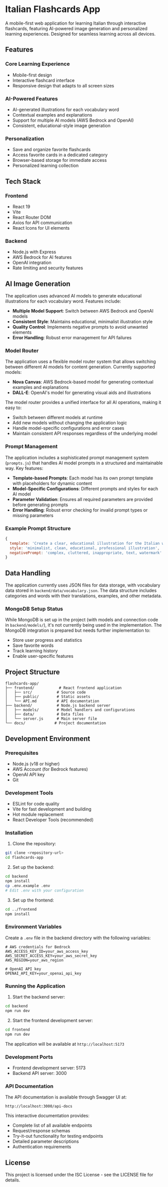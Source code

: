 # Italian Flashcards App

A mobile-first web application for learning Italian through interactive flashcards, featuring AI-powered image generation and personalized learning experiences. Designed for seamless learning across all devices.

## Features

### Core Learning Experience
- Mobile-first design
- Interactive flashcard interface
- Responsive design that adapts to all screen sizes

### AI-Powered Features
- AI-generated illustrations for each vocabulary word
- Contextual examples and explanations
- Support for multiple AI models (AWS Bedrock and OpenAI)
- Consistent, educational-style image generation

### Personalization
- Save and organize favorite flashcards
- Access favorite cards in a dedicated category
- Browser-based storage for immediate access
- Personalized learning collection

## Tech Stack

### Frontend
- React 19
- Vite
- React Router DOM
- Axios for API communication
- React Icons for UI elements

### Backend
- Node.js with Express
- AWS Bedrock for AI features
- OpenAI integration
- Rate limiting and security features

## AI Image Generation

The application uses advanced AI models to generate educational illustrations for each vocabulary word. Features include:

- **Multiple Model Support**: Switch between AWS Bedrock and OpenAI models
- **Consistent Style**: Maintains educational, minimalist illustration style
- **Quality Control**: Implements negative prompts to avoid unwanted elements
- **Error Handling**: Robust error management for API failures

### Model Router

The application uses a flexible model router system that allows switching between different AI models for content generation. Currently supported models:

- **Nova Canvas**: AWS Bedrock-based model for generating contextual examples and explanations
- **DALL-E**: OpenAI's model for generating visual aids and illustrations

The model router provides a unified interface for all AI operations, making it easy to:
- Switch between different models at runtime
- Add new models without changing the application logic
- Handle model-specific configurations and error cases
- Maintain consistent API responses regardless of the underlying model

### Prompt Management

The application includes a sophisticated prompt management system (`prompts.js`) that handles AI model prompts in a structured and maintainable way. Key features:

- **Template-based Prompts**: Each model has its own prompt template with placeholders for dynamic content
- **Model-Specific Configurations**: Different prompts and styles for each AI model
- **Parameter Validation**: Ensures all required parameters are provided before generating prompts
- **Error Handling**: Robust error checking for invalid prompt types or missing parameters

### Example Prompt Structure
```javascript
{
  template: 'Create a clear, educational illustration for the Italian word "{word}" (translation: "{translation}")',
  style: 'minimalist, clean, educational, professional illustration',
  negativePrompt: 'complex, cluttered, inappropriate, text, watermark'
}
```

## Data Handling

The application currently uses JSON files for data storage, with vocabulary data stored in `backend/data/vocabulary.json`. The data structure includes categories and words with their translations, examples, and other metadata.

### MongoDB Setup Status
While MongoDB is set up in the project (with models and connection code in `backend/models/`), it's not currently being used in the implementation. The MongoDB integration is prepared but needs further implementation to:
- Store user progress and statistics
- Save favorite words
- Track learning history
- Enable user-specific features

## Project Structure

```
flashcards-app/
├── frontend/           # React frontend application
│   ├── src/           # Source code
│   ├── public/        # Static assets
│   └── API.md         # API documentation
├── backend/           # Node.js backend server
│   ├── models/        # Model handlers and configurations
│   ├── data/          # Data files
│   └── server.js      # Main server file
└── docs/             # Project documentation
```

## Development Environment

### Prerequisites

- Node.js (v18 or higher)
- AWS Account (for Bedrock features)
- OpenAI API key
- Git

### Development Tools
- ESLint for code quality
- Vite for fast development and building
- Hot module replacement
- React Developer Tools (recommended)

### Installation

1. Clone the repository:
```bash
git clone <repository-url>
cd flashcards-app
```

2. Set up the backend:
```bash
cd backend
npm install
cp .env.example .env
# Edit .env with your configuration
```

3. Set up the frontend:
```bash
cd ../frontend
npm install
```

### Environment Variables

Create a `.env` file in the backend directory with the following variables:
```
# AWS credentials for Bedrock
AWS_ACCESS_KEY_ID=your_aws_access_key
AWS_SECRET_ACCESS_KEY=your_aws_secret_key
AWS_REGION=your_aws_region

# OpenAI API key
OPENAI_API_KEY=your_openai_api_key
```

### Running the Application

1. Start the backend server:
```bash
cd backend
npm run dev
```

2. Start the frontend development server:
```bash
cd frontend
npm run dev
```

The application will be available at `http://localhost:5173`

### Development Ports
- Frontend development server: 5173
- Backend API server: 3000

### API Documentation
The API documentation is available through Swagger UI at:
```
http://localhost:3000/api-docs
```

This interactive documentation provides:
- Complete list of all available endpoints
- Request/response schemas
- Try-it-out functionality for testing endpoints
- Detailed parameter descriptions
- Authentication requirements

## License

This project is licensed under the ISC License - see the LICENSE file for details. 